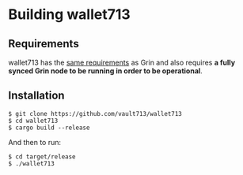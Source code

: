 # Building wallet713

## Requirements
wallet713 has the [same requirements](https://github.com/mimblewimble/grin/blob/master/doc/build.md#requirements) as Grin and also requires **a fully synced Grin node to be running in order to be operational**.

## Installation

```
$ git clone https://github.com/vault713/wallet713
$ cd wallet713
$ cargo build --release
```
And then to run:
```
$ cd target/release
$ ./wallet713
```